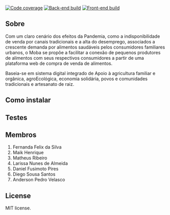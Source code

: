 [![Code coverage](https://codecov.io/gh/ES-UFABC/Muda/branch/main/graph/badge.svg?token=6e5dlQjjxr)](https://codecov.io/gh/ES-UFABC/Muda)
[![Back-end build](https://github.com/ES-UFABC/Muda/actions/workflows/backend.yaml/badge.svg)](https://github.com/ES-UFABC/Muda/actions/workflows/backend.yaml)
[![Front-end build](https://github.com/ES-UFABC/Muda/actions/workflows/frontend.yaml/badge.svg)](https://github.com/ES-UFABC/Muda/actions/workflows/frontend.yaml)

## Sobre

  Com um claro cenário dos efeitos da Pandemia, como a indisponibilidade de venda por canais tradicionais e a alta do desemprego, associados a crescente demanda por alimentos saudáveis pelos consumidores familiares urbanos, o Moba se propõe a facilitar a conexão de pequenos produtores de alimentos com seus respectivos consumidores a partir de uma plataforma web de compra de venda de alimentos. 
  
  Baseia-se em sistema digital integrado de Apoio à agricultura familiar e orgânica, agroEcológica, economia solidária, povos e comunidades tradicionais e artesanato de raiz.

## Como instalar

## Testes

## Membros


1. Fernanda Felix da Silva
2. Maik Henrique
3. Matheus Ribeiro
4. Larissa Nunes de Almeida 
5. Daniel Fusimoto Pires
6. Diego Sousa Santos
7. Anderson Pedro Velasco

## License

MIT license.


